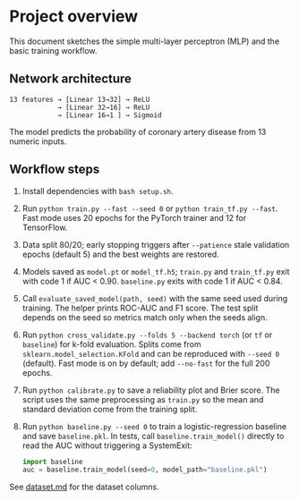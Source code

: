 # Project overview

This document sketches the simple multi-layer perceptron (MLP) and the basic
training workflow.

## Network architecture

```text
13 features → [Linear 13→32] → ReLU
            → [Linear 32→16] → ReLU
            → [Linear 16→1 ] → Sigmoid
```

The model predicts the probability of coronary artery disease from 13 numeric
inputs.

## Workflow steps

1. Install dependencies with `bash setup.sh`.

2. Run `python train.py --fast --seed 0` or `python train_tf.py --fast`.
   Fast mode uses 20 epochs for the PyTorch trainer and 12 for TensorFlow.

3. Data split 80/20; early stopping triggers after `--patience` stale
   validation epochs (default 5) and the best weights are restored.

4. Models saved as `model.pt` or `model_tf.h5`; `train.py` and `train_tf.py`
   exit with code 1 if AUC < 0.90. `baseline.py` exits with code 1 if AUC
   < 0.84.

5. Call `evaluate_saved_model(path, seed)` with the same seed used during
   training. The helper prints ROC-AUC and F1 score. The test split depends on
   the seed so metrics match only when the seeds align.

6. Run `python cross_validate.py --folds 5 --backend torch` (or `tf` or
   `baseline`) for k-fold evaluation. Splits come from
   `sklearn.model_selection.KFold` and can be reproduced with `--seed 0`
   (default). Fast mode is on by default; add `--no-fast` for the full
   200 epochs.

7. Run `python calibrate.py` to save a reliability plot and Brier score.
   The script uses the same preprocessing as `train.py` so the mean and
   standard deviation come from the training split.

8. Run `python baseline.py --seed 0` to train a logistic-regression baseline
   and save `baseline.pkl`. In tests, call `baseline.train_model()` directly
   to read the AUC without triggering a SystemExit:

   ```python
   import baseline
   auc = baseline.train_model(seed=0, model_path="baseline.pkl")
   ```

See [dataset.md](dataset.md) for the dataset columns.
